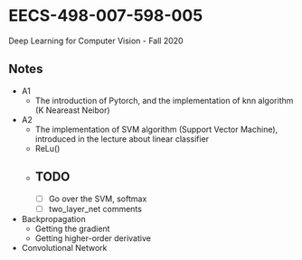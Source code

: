 # **EECS-498-007-598-005**
Deep Learning for Computer Vision -  Fall 2020

## Notes
- A1
    - The introduction of Pytorch, and the implementation of knn algorithm (K Neareast Neibor)
- A2
    - The implementation of SVM algorithm (Support Vector Machine), introduced in the lecture about linear classifier
    - ReLu() 
    - ## **TODO**
        - [ ] Go over the SVM, softmax
        - [ ] two_layer_net comments
- Backpropagation
    - Getting the gradient
    - Getting higher-order derivative 
- Convolutional Network